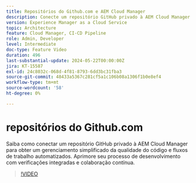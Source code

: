```yaml
---
title: Repositórios do Github.com e AEM Cloud Manager
description: Conecte um repositório GitHub privado à AEM Cloud Manager para simplificar as verificações de qualidade do código, automatizar fluxos de trabalho e aprimorar a eficiência do desenvolvimento.
version: Experience Manager as a Cloud Service
topic: Architecture
feature: Cloud Manager, CI-CD Pipeline
role: Admin, Developer
level: Intermediate
doc-type: Feature Video
duration: 496
last-substantial-update: 2024-05-22T00:00:00Z
jira: KT-15587
exl-id: 24c8032c-068d-4f81-8793-6dd3bc31fba3
source-git-commit: 48433a5367c281cf5a1c106b08a1306f1b0e8ef4
workflow-type: tm+mt
source-wordcount: '58'
ht-degree: 0%

---
```


# repositórios do Github.com

Saiba como conectar um repositório GitHub privado à AEM Cloud Manager para obter um gerenciamento simplificado da qualidade do código e fluxos de trabalho automatizados. Aprimore seu processo de desenvolvimento com verificações integradas e colaboração contínua.

>[!VIDEO](https://video.tv.adobe.com/v/3452420/?learn=on&captions=por_br)
